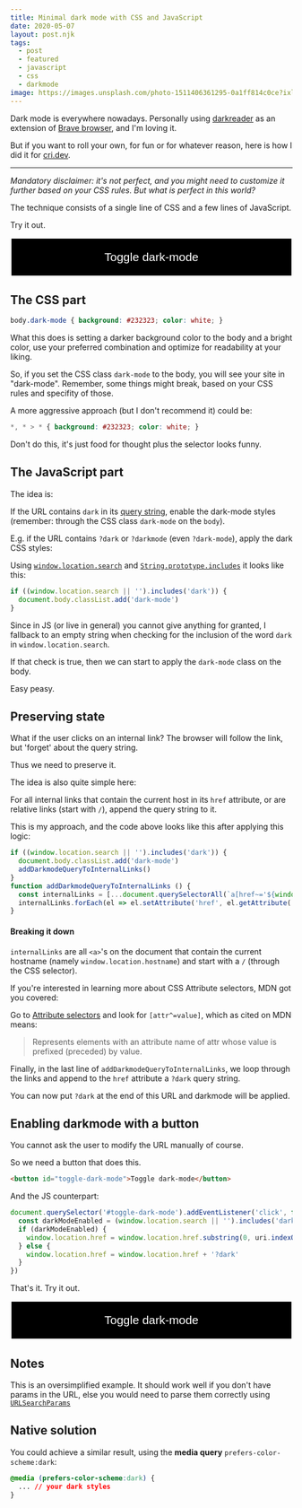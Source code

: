 ```yaml
---
title: Minimal dark mode with CSS and JavaScript
date: 2020-05-07
layout: post.njk
tags:
  - post
  - featured
  - javascript
  - css
  - darkmode
image: https://images.unsplash.com/photo-1511406361295-0a1ff814c0ce?ixlib=rb-1.2.1&ixid=eyJhcHBfaWQiOjEyMDd9&auto=format&fit=crop&w=250&q=40
---
```


Dark mode is everywhere nowadays. Personally using [darkreader](https://darkreader.org/) as an extension of [Brave browser](https://brave.com/chr311), and I'm loving it.

But if you want to roll your own, for fun or for whatever reason, here is how I did it for [cri.dev](/).

---

*Mandatory disclaimer: it's not perfect, and you might need to customize it further based on your CSS rules. But what is perfect in this world?*

The technique consists of a single line of CSS and a few lines of JavaScript.

Try it out.

<button style="display: block;width: 100%;padding: 1em;font-size: 1.5em;outline: none;background: black;color: white;border: 2px solid white;" class="toggle-dark-mode">Toggle dark-mode</button>

## The CSS part

```css
body.dark-mode { background: #232323; color: white; }
```

What this does is setting a darker background color to the body and a bright color, use your preferred combination and optimize for readability at your liking.

So, if you set the CSS class `dark-mode` to the body, you will see your site in "dark-mode".
Remember, some things might break, based on your CSS rules and specifity of those.

A more aggressive approach (but I don't recommend it) could be:

```css
*, * > * { background: #232323; color: white; }
```
Don't do this, it's just food for thought plus the selector looks funny.

## The JavaScript part

The idea is:

If the URL contains `dark` in its [query string](https://developer.mozilla.org/en-US/docs/Web/API/Location/search), enable the dark-mode styles (remember: through the CSS class `dark-mode` on the `body`).

E.g. if the URL contains `?dark` or `?darkmode` (even `?dark-mode`), apply the dark CSS styles:

Using [`window.location.search`](https://developer.mozilla.org/en-US/docs/Web/API/Location/search) and [`String.prototype.includes`](https://developer.mozilla.org/en-US/docs/Web/JavaScript/Reference/Global_Objects/String/includes) it looks like this:

```js
if ((window.location.search || '').includes('dark')) {
  document.body.classList.add('dark-mode')
}
```
Since in JS (or live in general) you cannot give anything for granted, I fallback to an empty string when checking for the inclusion of the word `dark` in `window.location.search`.

If that check is true, then we can start to apply the `dark-mode` class on the body.

Easy peasy.

## Preserving state

What if the user clicks on an internal link? The browser will follow the link, but 'forget' about the query string.

Thus we need to preserve it.

The idea is also quite simple here:

For all internal links that contain the current host in its `href` attribute, or are relative links (start with `/`), append the query string to it.

This is my approach, and the code above looks like this after applying this logic:

```js
if ((window.location.search || '').includes('dark')) {
  document.body.classList.add('dark-mode')
  addDarkmodeQueryToInternalLinks()
}
function addDarkmodeQueryToInternalLinks () {
  const internalLinks = [...document.querySelectorAll(`a[href~='${window.location.hostname}'], a[href^='/']`)]
  internalLinks.forEach(el => el.setAttribute('href', el.getAttribute('href') + '?dark'))
}
```

#### Breaking it down

`internalLinks` are all `<a>`'s on the document that contain the current hostname (namely `window.location.hostname`) and start with a `/` (through the CSS selector).

If you're interested in learning more about CSS Attribute selectors, MDN got you covered:

Go to [Attribute selectors](https://developer.mozilla.org/en-US/docs/Web/CSS/Attribute_selectors) and look for `[attr^=value]`, which as cited on MDN means:

> Represents elements with an attribute name of attr whose value is prefixed (preceded) by value.

Finally, in the last line of `addDarkmodeQueryToInternalLinks`, we loop through the links and append to the `href` attribute a `?dark` query string.

You can now put `?dark` at the end of this URL and darkmode will be applied.

## Enabling darkmode with a button

You cannot ask the user to modify the URL manually of course.

So we need a button that does this.

```html
<button id="toggle-dark-mode">Toggle dark-mode</button>
```

And the JS counterpart:

```js
document.querySelector('#toggle-dark-mode').addEventListener('click', function (event) {
  const darkModeEnabled = (window.location.search || '').includes('dark')
  if (darkModeEnabled) {
    window.location.href = window.location.href.substring(0, uri.indexOf('?'))
  } else {
    window.location.href = window.location.href + '?dark'
  }
})
```

That's it. Try it out.

<button style="display: block;width: 100%;padding: 1em;font-size: 1.5em;outline: none;background: black;color: white;border: 2px solid white;" class="toggle-dark-mode">Toggle dark-mode</button>
<script type="text/javascript">
[...document.querySelectorAll('.toggle-dark-mode')].forEach(el => el.addEventListener('click', function (event) {
  const darkModeEnabled = (window.location.search || '').includes('dark')
  console.log(darkModeEnabled)
  if (darkModeEnabled) {
    window.location.href = window.location.href.substring(0, window.location.href.indexOf('?'))
  } else {
    window.location.href = window.location.href + '?dark'
  }
}))
</script>

## Notes

This is an oversimplified example. It should work well if you don't have params in the URL, else you would need to parse them correctly using [`URLSearchParams`](https://developer.mozilla.org/en-US/docs/Web/API/URLSearchParams)

## Native solution

You could achieve a similar result, using the **media query** `prefers-color-scheme:dark`:

```css
@media (prefers-color-scheme:dark) {
  ... // your dark styles
}
```
